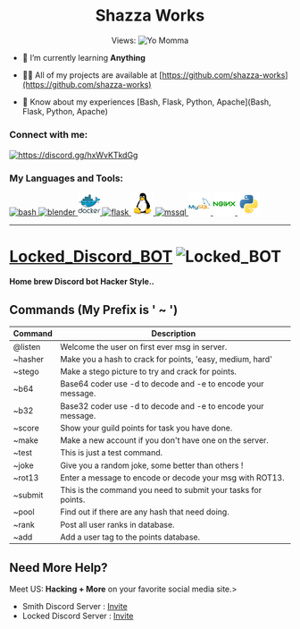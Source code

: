 <h1 align="center">Shazza Works</h1>
<p align="center">Views: <img src="https://profile-counter.glitch.me/shazza-works/count.svg" alt="Yo Momma"/>

- 🌱 I’m currently learning **Anything**

- 👨‍💻 All of my projects are available at [https://github.com/shazza-works](https://github.com/shazza-works)

- 📄 Know about my experiences [Bash, Flask, Python, Apache](Bash, Flask, Python, Apache)

<h3 align="left">Connect with me:</h3>
<p align="left">
<a href="https://discord.gg/https://discord.gg/hxWvKTkdGg" target="blank"><img align="center" src="https://raw.githubusercontent.com/rahuldkjain/github-profile-readme-generator/master/src/images/icons/Social/discord.svg" alt="https://discord.gg/hxWvKTkdGg" height="70" width="90" /></a></p>
<h3 align="left">My Languages and Tools:</h3>
<p align="left"><a href="https://www.gnu.org/software/bash/" target="_blank" rel="noreferrer"> <img src="https://www.vectorlogo.zone/logos/gnu_bash/gnu_bash-icon.svg" alt="bash" width="40" height="40"/> </a> <a href="https://www.blender.org/" target="_blank" rel="noreferrer"> <img src="https://download.blender.org/branding/community/blender_community_badge_white.svg" alt="blender" width="40" height="40"/> </a> <a href="https://www.docker.com/" target="_blank" rel="noreferrer"> <img src="https://raw.githubusercontent.com/devicons/devicon/master/icons/docker/docker-original-wordmark.svg" alt="docker" width="40" height="40"/></a><a href="https://flask.palletsprojects.com/" target="_blank" rel="noreferrer"> <img src="https://www.vectorlogo.zone/logos/pocoo_flask/pocoo_flask-icon.svg" alt="flask" width="40" height="40"/></a><a href="https://www.linux.org/" target="_blank" rel="noreferrer"> <img src="https://raw.githubusercontent.com/devicons/devicon/master/icons/linux/linux-original.svg" alt="linux" width="40" height="40"/></a><a href="https://www.microsoft.com/en-us/sql-server" target="_blank" rel="noreferrer"> <img src="https://www.svgrepo.com/show/303229/microsoft-sql-server-logo.svg" alt="mssql" width="40" height="40"/></a><a href="https://www.mysql.com/" target="_blank" rel="noreferrer"> <img src="https://raw.githubusercontent.com/devicons/devicon/master/icons/mysql/mysql-original-wordmark.svg" alt="mysql" width="40" height="40"/></a><a href="https://www.nginx.com" target="_blank" rel="noreferrer"> <img src="https://raw.githubusercontent.com/devicons/devicon/master/icons/nginx/nginx-original.svg" alt="nginx" width="40" height="40"/></a><a href="https://www.python.org" target="_blank" rel="noreferrer"> <img src="https://raw.githubusercontent.com/devicons/devicon/master/icons/python/python-original.svg" alt="python" width="40" height="40"/> </a> </p>

<hr class="solid">

# [Locked_Discord_BOT](https://github.com/tomdoughty62/locked-bot/blob/master/icon.png) ![Locked_BOT](https://github.com/tomdoughty62/locked-bot/blob/master/icon.png) 
**Home brew Discord bot Hacker Style..**
## Commands (My Prefix is ' ~ ')
Command | Description
---- | ----
@listen | Welcome the user on first ever msg in server.
~hasher | Make you a hash to crack for points, 'easy, medium, hard'
~stego | Make a stego picture to try and crack for points.
~b64 | Base64 coder use -d to decode and -e to encode your message.
~b32 | Base32 coder use -d to decode and -e to encode your message.
~score | Show your guild points for task you have done.
~make | Make a new account if you don't have one on the server.
~test | This is just a test command.
~joke | Give you a random joke, some better than others !
~rot13 | Enter a message to encode or decode your msg with ROT13.
~submit | This is the command you need to submit your tasks for points.
~pool | Find out if there are any hash that need doing.
~rank | Post all user ranks in database.
~add | Add a user tag to the points database.

## Need More Help?
Meet US: **Hacking + More** on your favorite social media site.>
 - Smith Discord Server : [Invite](https://discord.gg/2xvaSVcn42)
 - Locked Discord Server : [Invite](https://discord.gg/Vja87P5n)
